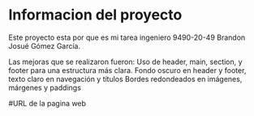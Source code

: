 # Informacion del proyecto
Este proyecto esta por que es mi tarea ingeniero 9490-20-49 Brandon Josué Gómez García.

Las mejoras que se realizaron fueron:
Uso de header, main, section, y footer para una estructura más clara.
Fondo oscuro en header y footer, texto claro en navegación y títulos
Bordes redondeados en imágenes, márgenes y paddings

#URL de la pagina web

